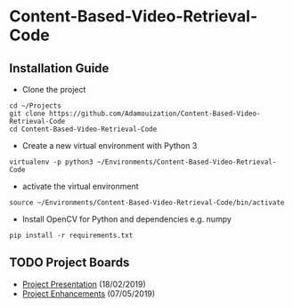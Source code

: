 # Content-Based-Video-Retrieval-Code

## Installation Guide

* Clone the project
```
cd ~/Projects
git clone https://github.com/Adamouization/Content-Based-Video-Retrieval-Code
cd Content-Based-Video-Retrieval-Code
```

* Create a new virtual environment with Python 3

`virtualenv -p python3 ~/Environments/Content-Based-Video-Retrieval-Code`

* activate the virtual environment

`source ~/Environments/Content-Based-Video-Retrieval-Code/bin/activate`

* Install OpenCV for Python and dependencies e.g. numpy

`pip install -r requirements.txt`


## TODO Project Boards

* [Project Presentation](https://github.com/Adamouization/Content-Based-Video-Retrieval-Code/projects/1) (18/02/2019)
* [Project Enhancements](https://github.com/Adamouization/Content-Based-Video-Retrieval-Code/projects/2) (07/05/2019)